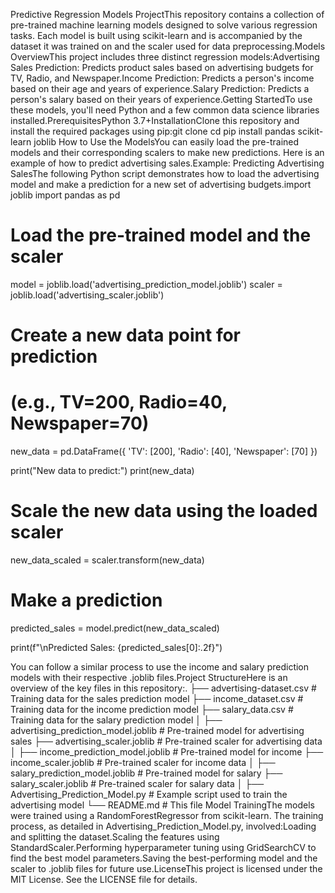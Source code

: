 Predictive Regression Models ProjectThis repository contains a collection of pre-trained machine learning models designed to solve various regression tasks. Each model is built using scikit-learn and is accompanied by the dataset it was trained on and the scaler used for data preprocessing.Models OverviewThis project includes three distinct regression models:Advertising Sales Prediction: Predicts product sales based on advertising budgets for TV, Radio, and Newspaper.Income Prediction: Predicts a person's income based on their age and years of experience.Salary Prediction: Predicts a person's salary based on their years of experience.Getting StartedTo use these models, you'll need Python and a few common data science libraries installed.PrerequisitesPython 3.7+InstallationClone this repository and install the required packages using pip:git clone <your-repository-url>
cd <your-repository-name>
pip install pandas scikit-learn joblib
How to Use the ModelsYou can easily load the pre-trained models and their corresponding scalers to make new predictions. Here is an example of how to predict advertising sales.Example: Predicting Advertising SalesThe following Python script demonstrates how to load the advertising model and make a prediction for a new set of advertising budgets.import joblib
import pandas as pd

# Load the pre-trained model and the scaler
model = joblib.load('advertising_prediction_model.joblib')
scaler = joblib.load('advertising_scaler.joblib')

# Create a new data point for prediction
# (e.g., TV=200, Radio=40, Newspaper=70)
new_data = pd.DataFrame({
    'TV': [200],
    'Radio': [40],
    'Newspaper': [70]
})

print("New data to predict:")
print(new_data)

# Scale the new data using the loaded scaler
new_data_scaled = scaler.transform(new_data)

# Make a prediction
predicted_sales = model.predict(new_data_scaled)

print(f"\nPredicted Sales: {predicted_sales[0]:.2f}")

You can follow a similar process to use the income and salary prediction models with their respective .joblib files.Project StructureHere is an overview of the key files in this repository:.
├── advertising-dataset.csv             # Training data for the sales prediction model
├── income_dataset.csv                  # Training data for the income prediction model
├── salary_data.csv                     # Training data for the salary prediction model
│
├── advertising_prediction_model.joblib # Pre-trained model for advertising sales
├── advertising_scaler.joblib           # Pre-trained scaler for advertising data
│
├── income_prediction_model.joblib      # Pre-trained model for income
├── income_scaler.joblib                # Pre-trained scaler for income data
│
├── salary_prediction_model.joblib      # Pre-trained model for salary
├── salary_scaler.joblib                # Pre-trained scaler for salary data
│
├── Advertising_Prediction_Model.py     # Example script used to train the advertising model
└── README.md                           # This file
Model TrainingThe models were trained using a RandomForestRegressor from scikit-learn. The training process, as detailed in Advertising_Prediction_Model.py, involved:Loading and splitting the dataset.Scaling the features using StandardScaler.Performing hyperparameter tuning using GridSearchCV to find the best model parameters.Saving the best-performing model and the scaler to .joblib files for future use.LicenseThis project is licensed under the MIT License. See the LICENSE file for details.
